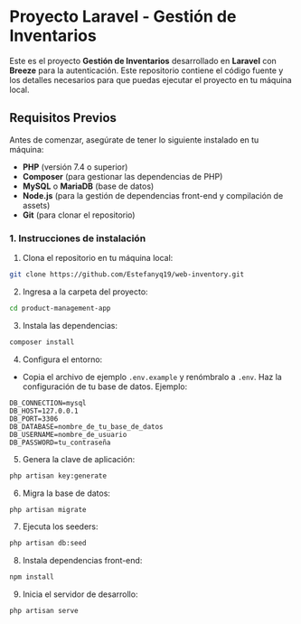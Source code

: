 # Proyecto Laravel - Gestión de Inventarios

Este es el proyecto **Gestión de Inventarios** desarrollado en **Laravel** con **Breeze** para la autenticación. Este repositorio contiene el código fuente y los detalles necesarios para que puedas ejecutar el proyecto en tu máquina local.

## Requisitos Previos

Antes de comenzar, asegúrate de tener lo siguiente instalado en tu máquina:

- **PHP** (versión 7.4 o superior)  
- **Composer** (para gestionar las dependencias de PHP)  
- **MySQL** o **MariaDB** (base de datos)  
- **Node.js** (para la gestión de dependencias front-end y compilación de assets)  
- **Git** (para clonar el repositorio)  

### 1. Instrucciones de instalación

1. Clona el repositorio en tu máquina local:  
```bash
git clone https://github.com/Estefanyq19/web-inventory.git
```

2. Ingresa a la carpeta del proyecto:  
```bash
cd product-management-app
```

3. Instala las dependencias:  
```bash
composer install
```

4. Configura el entorno:  
- Copia el archivo de ejemplo `.env.example` y renómbralo a `.env`. Haz la configuración de tu base de datos. Ejemplo:
```
DB_CONNECTION=mysql  
DB_HOST=127.0.0.1  
DB_PORT=3306  
DB_DATABASE=nombre_de_tu_base_de_datos  
DB_USERNAME=nombre_de_usuario  
DB_PASSWORD=tu_contraseña  
```

5. Genera la clave de aplicación:  
```bash
php artisan key:generate
```

6. Migra la base de datos:  
```bash
php artisan migrate
```

7. Ejecuta los seeders:  
```bash
php artisan db:seed
```

8. Instala dependencias front-end:  
```bash
npm install
```

9. Inicia el servidor de desarrollo:  
```bash
php artisan serve
```


